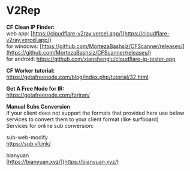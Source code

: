# V2Rep

**CF Clean IP Finder:**  
web app: [https://cloudflare-v2ray.vercel.app/](https://cloudflare-v2ray.vercel.app/)  
for windows: [https://github.com/MortezaBashsiz/CFScanner/releases/](https://github.com/MortezaBashsiz/CFScanner/releases/)  
for android: https://github.com/xianshenglu/cloudflare-ip-tester-app

**CF Worker tutorial:**  
https://getafreenode.com/blog/index.php/tutorial/32.html

**Get A Free Node for IR:**  
https://getafreenode.com/foriran/

**Manual Subs Conversion**  
If your client does not support the formats that provided here use below services to convert them to your client format (like surfboard)  
Services for online sub conversion:

sub-web-modify  
https://sub.v1.mk/

bianyuan  
[https://bianyuan.xyz/](https://bianyuan.xyz/)
